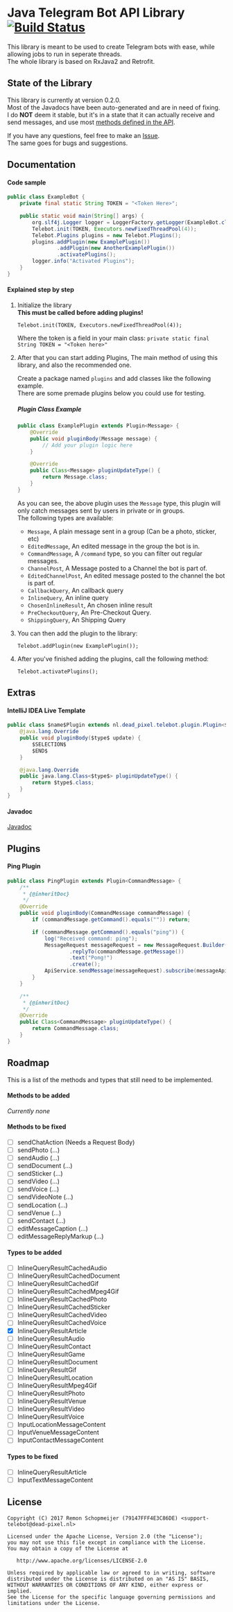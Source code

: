 Java Telegram Bot API Library [![Build Status](https://travis-ci.org/iSDP/Telebot.svg?branch=master)](https://travis-ci.org/iSDP/Telebot)
=======
This library is meant to be used to create Telegram bots with ease, while allowing jobs to run in seperate threads.  
The whole library is based on RxJava2 and Retrofit.

## State of the Library
This library is currently at version 0.2.0.  
Most of the Javadocs have been auto-generated and are in need of fixing.  
I do **NOT** deem it stable, but it's in a state that it can actually receive and send messages, and use most [methods defined in the API](https://github.com/iSDP/Telebot/blob/master/src/main/java/nl/dead_pixel/telebot/api/retrofit/TelegramBotApiService.java).

If you have any questions, feel free to make an [Issue](https://github.com/iSDP/Telebot/issues/new).  
The same goes for bugs and suggestions.

## Documentation
#### Code sample
```java
public class ExampleBot {
    private final static String TOKEN = "<Token Here>";

    public static void main(String[] args) {
        org.slf4j.Logger logger = LoggerFactory.getLogger(ExampleBot.class.getSimpleName());
        Telebot.init(TOKEN, Executors.newFixedThreadPool(4));
        Telebot.Plugins plugins = new Telebot.Plugins();
        plugins.addPlugin(new ExamplePlugin())
                .addPlugin(new AnotherExamplePlugin())
                .activatePlugins();
        logger.info("Activated Plugins");
    }
}
```
#### Explained step by step
1. Initialize the library  
    **This must be called before adding plugins!**  
    ```
    Telebot.init(TOKEN, Executors.newFixedThreadPool(4));
    ```

    Where the token is a field in your main class:
    `private static final String TOKEN = "<Token here>"` 

2. After that you can start adding Plugins, The main method of using this library, and also the recommended one.

    Create a package named `plugins` and add classes like the following example.  
    There are some premade plugins below you could use for testing.
    
    ##### Plugin Class Example
    ```java
    public class ExamplePlugin extends Plugin<Message> {
        @Override
        public void pluginBody(Message message) {
            // Add your plugin logic here
        }
    
        @Override
        public Class<Message> pluginUpdateType() {
            return Message.class;
        }
    }
    ```
    
    As you can see, the above plugin uses the `Message` type, this plugin will only catch messages sent by users in private or in groups.  
    The following types are available:
    - `Message`, A plain message sent in a group (Can be a photo, sticker, etc)
    - `EditedMessage`, An edited message in the group the bot is in.
    - `CommandMessage`, A `/command` type, so you can filter out regular messages.
    - `ChannelPost`, A Message posted to a Channel the bot is part of.
    - `EditedChannelPost`, An edited message posted to the channel the bot is part of.
    - `CallbackQuery`, An callback query
    - `InlineQuery`, An inline query
    - `ChosenInlineResult`, An chosen inline result
    - `PreCheckoutQuery`, An Pre-Checkout Query.
    - `ShippingQuery`, An Shipping Query

3. You can then add the plugin to the library:
    ```
    Telebot.addPlugin(new ExamplePlugin());
    ```

4. After you've finished adding the plugins, call the following method:
    ```
    Telebot.activatePlugins();
    ```

## Extras
#### IntelliJ IDEA Live Template
```java
public class $name$Plugin extends nl.dead_pixel.telebot.plugin.Plugin<$type$> {
    @java.lang.Override
    public void pluginBody($type$ update) {
        $SELECTION$
        $END$
    }

    @java.lang.Override
    public java.lang.Class<$type$> pluginUpdateType() {
        return $type$.class;
    }
}
```
#### Javadoc
[Javadoc](https://isdp.github.io/Telebot/)

## Plugins
#### Ping Plugin
```java
public class PingPlugin extends Plugin<CommandMessage> {
    /**
     * {@inheritDoc}
     */
    @Override
    public void pluginBody(CommandMessage commandMessage) {
        if (commandMessage.getCommand().equals("")) return;

        if (commandMessage.getCommand().equals("ping")) {
            log("Received command: ping");
            MessageRequest messageRequest = new MessageRequest.Builder(commandMessage.getChatId())
                    .replyTo(commandMessage.getMessage())
                    .text("Pong!")
                    .create();
            ApiService.sendMessage(messageRequest).subscribe(messageApiResponse -> log("Pong sent? " + messageApiResponse.getOk()), Throwable::printStackTrace);
        }
    }

    /**
     * {@inheritDoc}
     */
    @Override
    public Class<CommandMessage> pluginUpdateType() {
        return CommandMessage.class;
    }
}
```

## Roadmap
This is a list of the methods and types that still need to be implemented.

#### Methods to be added
*Currently none*

#### Methods to be fixed
- [ ] sendChatAction (Needs a Request Body)
- [ ] sendPhoto (...)
- [ ] sendAudio (...)
- [ ] sendDocument (...)
- [ ] sendSticker (...)
- [ ] sendVideo (...)
- [ ] sendVoice (...)
- [ ] sendVideoNote (...)
- [ ] sendLocation (...)
- [ ] sendVenue (...)
- [ ] sendContact (...)
- [ ] editMessageCaption (...)
- [ ] editMessageReplyMarkup (...)

#### Types to be added
- [ ] InlineQueryResultCachedAudio
- [ ] InlineQueryResultCachedDocument
- [ ] InlineQueryResultCachedGif
- [ ] InlineQueryResultCachedMpeg4Gif
- [ ] InlineQueryResultCachedPhoto
- [ ] InlineQueryResultCachedSticker
- [ ] InlineQueryResultCachedVideo
- [ ] InlineQueryResultCachedVoice
- [x] InlineQueryResultArticle
- [ ] InlineQueryResultAudio
- [ ] InlineQueryResultContact
- [ ] InlineQueryResultGame
- [ ] InlineQueryResultDocument
- [ ] InlineQueryResultGif
- [ ] InlineQueryResultLocation
- [ ] InlineQueryResultMpeg4Gif
- [ ] InlineQueryResultPhoto
- [ ] InlineQueryResultVenue
- [ ] InlineQueryResultVideo
- [ ] InlineQueryResultVoice
- [ ] InputLocationMessageContent
- [ ] InputVenueMessageContent
- [ ] InputContactMessageContent

#### Types to be fixed
- [ ] InlineQueryResultArticle
- [ ] InputTextMessageContent

## License
    Copyright (C) 2017 Remon Schopmeijer (79147FFF4E3C86DE) <support-telebot@dead-pixel.nl>
    
    Licensed under the Apache License, Version 2.0 (the "License");
    you may not use this file except in compliance with the License.
    You may obtain a copy of the License at
    
       http://www.apache.org/licenses/LICENSE-2.0
    
    Unless required by applicable law or agreed to in writing, software
    distributed under the License is distributed on an "AS IS" BASIS,
    WITHOUT WARRANTIES OR CONDITIONS OF ANY KIND, either express or implied.
    See the License for the specific language governing permissions and
    limitations under the License.
